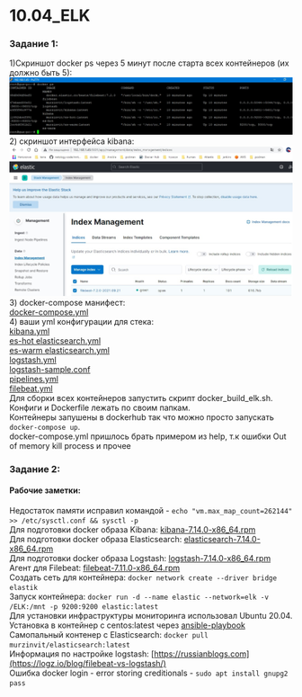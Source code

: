 # 10.04_ELK
### Задание 1: </br>
1)Cкриншот docker ps через 5 минут после старта всех контейнеров (их должно быть 5): </br>
![screen](https://github.com/murzinvit/screen/blob/41e6c7d478f6df33735e459523f7123574a601ce/ELK_contaies_screen.jpg) </br>
2) скриншот интерфейса kibana: </br>
![screen](https://github.com/murzinvit/screen/blob/11247bf5d6d801e6e696ef0132478f53f6b7dcd9/ELK_kibana_interface.jpg) </br>
3) docker-compose манифест: </br>
[docker-compose.yml](https://github.com/murzinvit/10.04_ELK/blob/c99dd262abd8a729300030693b68491560c7ec6e/docker-compose.yml) </br>
4) ваши yml конфигурации для стека: </br>
[kibana.yml](https://github.com/murzinvit/10.04_ELK/blob/b41d055084cdefd28afb07e493b372b97b6ea43b/kibana_build/kibana.yml) </br>
[es-hot elasticsearch.yml](https://github.com/murzinvit/10.04_ELK/blob/b41d055084cdefd28afb07e493b372b97b6ea43b/elastic_build/es-hot/elasticsearch.yml) </br>
[es-warm elasticsearch.yml](https://github.com/murzinvit/10.04_ELK/blob/b41d055084cdefd28afb07e493b372b97b6ea43b/elastic_build/es-warm/elasticsearch.yml) </br>
[logstash.yml](https://github.com/murzinvit/10.04_ELK/blob/b41d055084cdefd28afb07e493b372b97b6ea43b/logstash_build/logstash.yml) </br>
[logstash-sample.conf](https://github.com/murzinvit/10.04_ELK/blob/b41d055084cdefd28afb07e493b372b97b6ea43b/logstash_build/logstash-sample.conf) </br>
[pipelines.yml](https://github.com/murzinvit/10.04_ELK/blob/main/logstash_build/pipelines.yml) </br>
[filebeat.yml](https://github.com/murzinvit/10.04_ELK/blob/c1f72b3699af2c2c52814317b8babfdfcffb072b/filebeat/filebeat.yml) </br>
Для сборки всех контейнеров запустить скрипт docker_build_elk.sh. Конфиги и Dockerfile лежать по своим папкам. </br>
Контейнеры запушены в dockerhub так что можно просто запускать `docker-compose up`. </br>
docker-compose.yml пришлось брать примером из help, т.к ошибки Out of memory kill process и прочее </br>

### Задание 2: </br>

#### Рабочие заметки: </br>
Недостаток памяти исправил командой - `echo "vm.max_map_count=262144" >> /etc/sysctl.conf && sysctl -p` </br>
Для подготовки docker образа Kibana:  [kibana-7.14.0-x86_64.rpm](https://artifacts.elastic.co/downloads/kibana/kibana-7.14.0-x86_64.rpm) </br>
Для подготовки docker образа Elasticsearch:  [elasticsearch-7.14.0-x86_64.rpm](https://artifacts.elastic.co/downloads/elasticsearch/elasticsearch-7.14.0-x86_64.rpm) </br>
Для подготовки docker образа Logstash:  [logstash-7.14.0-x86_64.rpm](https://artifacts.elastic.co/downloads/logstash/logstash-7.14.0-x86_64.rpm) </br>
Агент для Filebeat:  [filebeat-7.11.0-x86_64.rpm](https://artifacts.elastic.co/downloads/beats/filebeat/filebeat-7.11.0-x86_64.rpm) </br>
Создать сеть для контейнера: `docker network create --driver bridge elastik` </br>
Запуск контейнера: `docker run -d --name elastic --network=elk -v /ELK:/mnt -p 9200:9200 elastic:latest` </br>
Для установки инфраструктуры мониторинга использовал Ubuntu 20.04. </br>
Установка в контейнер с centos:latest через [ansible-playbook](https://github.com/murzinvit/10.04_ELK/tree/main/ansible_elk_stack) </br>
Самопальный контенер с Elasticsearch: `docker pull murzinvit/elasticsearch:latest` </br>
Информация по настройке logstash: [https://russianblogs.com](https://logz.io/blog/filebeat-vs-logstash/) </br>
Ошибка docker login - error storing creditionals - `sudo apt install gnupg2 pass` </br>
